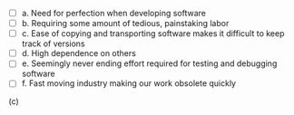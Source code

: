 <panel header=":lock::key: Which one of these is not included in Brook’s list of ‘Woes of the Craft’?">
<question>

- [ ] a. Need for perfection when developing software
- [ ] b. Requiring some amount of tedious, painstaking labor
- [ ] c. Ease of copying and transporting software makes it difficult to keep track of versions
- [ ] d. High dependence on others
- [ ] e. Seemingly never ending effort required for testing and debugging software
- [ ] f. Fast moving industry making our work obsolete quickly

<div slot="answer">

(c)

</div>
</question>
</panel>
